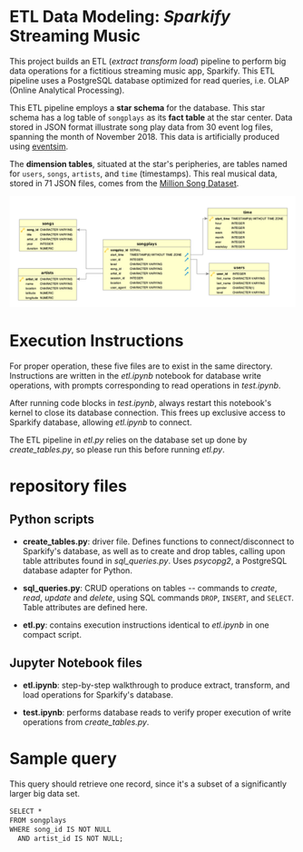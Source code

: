 # ETL Data Modeling: *Sparkify* Streaming Music

This project builds an ETL (*extract transform load*) pipeline to perform big data operations for a fictitious streaming music app, Sparkify. This ETL pipeline uses a PostgreSQL database optimized for read queries, i.e. OLAP (Online Analytical Processing).

This ETL pipeline employs a **star schema** for the database. This star schema has a log table of `songplays` as its **fact table** at the star center. Data stored in JSON format illustrate song play data from 30 event log files, spanning the month of November 2018. This data is artificially produced using [eventsim](https://github.com/Interana/eventsim).

The **dimension tables**, situated at the star's peripheries, are tables named for `users`, `songs`, `artists`, and `time` (timestamps). This real musical data, stored in 71 JSON files, comes from the [Million Song Dataset](http://millionsongdataset.com/).

![image info](./img/sparkify_ERD.png)

# Execution Instructions

For proper operation, these five files are to exist in the same directory. Instructions are written in the *etl.ipynb* notebook for database write operations, with prompts corresponding to read operations in *test.ipynb*.

After running code blocks in *test.ipynb*, always restart this notebook's kernel to close its database connection. This frees up exclusive access to Sparkify database, allowing *etl.ipynb* to connect.

The ETL pipeline in *etl.py* relies on the database set up done by *create_tables.py*, so please run this before running *etl.py*.

# repository files

## Python scripts

* **create_tables.py**: driver file. Defines functions to connect/disconnect to Sparkify's database, as well as to create and drop tables, calling upon table attributes found in  *sql_queries.py*. Uses *psycopg2*, a PostgreSQL database adapter for Python.

* **sql_queries.py**: CRUD operations on tables -- commands to *create*, *read*, *update* and *delete*, using SQL commands `DROP`, `INSERT`, and `SELECT`. Table attributes are defined here.

* **etl.py**: contains execution instructions identical to *etl.ipynb* in one compact script.

## Jupyter Notebook files

* **etl.ipynb**: step-by-step walkthrough to produce extract, transform, and load operations for Sparkify's database.

* **test.ipynb**: performs database reads to verify proper execution of write operations from *create_tables.py*.

# Sample query

This query should retrieve one record, since it's a subset of a significantly larger big data set.

```
SELECT *
FROM songplays
WHERE song_id IS NOT NULL
  AND artist_id IS NOT NULL;
```
